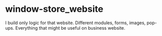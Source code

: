 # window-store_website

I build only logic for that website. Different modules, forms, images, pop-ups. Everything that might be useful on business website. 
